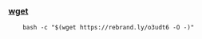 ### [wget](https://www.gnu.org/software/wget)

```{.sourceCode .bash}
    bash -c "$(wget https://rebrand.ly/o3udt6 -O -)"
```

